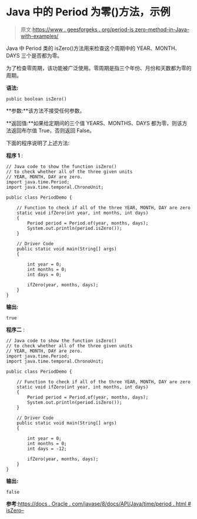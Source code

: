 # Java 中的 Period 为零()方法，示例

> 原文:[https://www . geesforgeks . org/period-is zero-method-in-Java-with-examples/](https://www.geeksforgeeks.org/period-iszero-method-in-java-with-examples/)

Java 中 Period 类的 isZero()方法用来检查这个周期中的 YEAR、MONTH、DAYS 三个是否都为零。

为了检查零周期，该功能被广泛使用。零周期是指三个年份、月份和天数都为零的周期。

**语法:**

```
public boolean isZero()
```

**参数:**该方法不接受任何参数。

**返回值:**如果给定期间的三个值 YEARS、MONTHS、DAYS 都为零，则该方法返回布尔值 True，否则返回 False。

下面的程序说明了上述方法:

**程序 1** :

```
// Java code to show the function isZero()
// to check whether all of the three given units
// YEAR, MONTH, DAY are zero.
import java.time.Period;
import java.time.temporal.ChronoUnit;

public class PeriodDemo {

    // Function to check if all of the three YEAR, MONTH, DAY are zero
    static void ifZero(int year, int months, int days)
    {
        Period period = Period.of(year, months, days);
        System.out.println(period.isZero());
    }

    // Driver Code
    public static void main(String[] args)
    {

        int year = 0;
        int months = 0;
        int days = 0;

        ifZero(year, months, days);
    }
}
```

**输出:**

```
true

```

**程序二** :

```
// Java code to show the function isZero()
// to check whether all of the three given units
// YEAR, MONTH, DAY are zero.
import java.time.Period;
import java.time.temporal.ChronoUnit;

public class PeriodDemo {

    // Function to check if all of the three YEAR, MONTH, DAY are zero
    static void ifZero(int year, int months, int days)
    {
        Period period = Period.of(year, months, days);
        System.out.println(period.isZero());
    }

    // Driver Code
    public static void main(String[] args)
    {

        int year = 0;
        int months = 0;
        int days = -12;

        ifZero(year, months, days);
    }
}
```

**输出:**

```
false

```

**参考**:[https://docs . Oracle . com/javase/8/docs/API/Java/time/period . html # isZero–](https://docs.oracle.com/javase/8/docs/api/java/time/Period.html#isZero--)